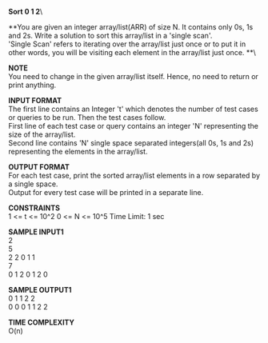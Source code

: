 **Sort 0 1 2**\

**You are given an integer array/list(ARR) of size N. It contains only 0s, 1s and 2s. Write a solution to sort this array/list in a 'single scan'. \
'Single Scan' refers to iterating over the array/list just once or to put it in other words, you will be visiting each element in the array/list just once. **\

**NOTE** \
You need to change in the given array/list itself. Hence, no need to return or print anything. 

**INPUT FORMAT** \
The first line contains an Integer 't' which denotes the number of test cases or queries to be run. Then the test cases follow. \
First line of each test case or query contains an integer 'N' representing the size of the array/list.\
Second line contains 'N' single space separated integers(all 0s, 1s and 2s) representing the elements in the array/list.

**OUTPUT FORMAT**\
For each test case, print the sorted array/list elements in a row separated by a single space.\
Output for every test case will be printed in a separate line.

**CONSTRAINTS** \
1 <= t <= 10^2
0 <= N <= 10^5
Time Limit: 1 sec

**SAMPLE INPUT1** \
2\
5\
2 2 0 1 1\
7\
0 1 2 0 1 2 0

**SAMPLE OUTPUT1**\
0 1 1 2 2\
0 0 0 1 1 2 2

**TIME COMPLEXITY** \
O(n)